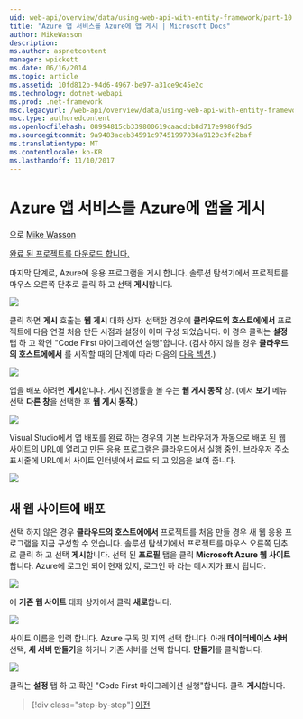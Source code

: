 ```yaml
---
uid: web-api/overview/data/using-web-api-with-entity-framework/part-10
title: "Azure 앱 서비스를 Azure에 앱 게시 | Microsoft Docs"
author: MikeWasson
description: 
ms.author: aspnetcontent
manager: wpickett
ms.date: 06/16/2014
ms.topic: article
ms.assetid: 10fd812b-94d6-4967-be97-a31ce9c45e2c
ms.technology: dotnet-webapi
ms.prod: .net-framework
msc.legacyurl: /web-api/overview/data/using-web-api-with-entity-framework/part-10
msc.type: authoredcontent
ms.openlocfilehash: 08994815cb339800619caacdcb8d717e9986f9d5
ms.sourcegitcommit: 9a9483aceb34591c97451997036a9120c3fe2baf
ms.translationtype: MT
ms.contentlocale: ko-KR
ms.lasthandoff: 11/10/2017
---
```

<a name="publish-the-app-to-azure-azure-app-service"></a>Azure 앱 서비스를 Azure에 앱을 게시
====================
으로 [Mike Wasson](https://github.com/MikeWasson)

[완료 된 프로젝트를 다운로드 합니다.](https://github.com/MikeWasson/BookService)

마지막 단계로, Azure에 응용 프로그램을 게시 합니다. 솔루션 탐색기에서 프로젝트를 마우스 오른쪽 단추로 클릭 하 고 선택 **게시**합니다.

![](part-10/_static/image1.png)

클릭 하면 **게시** 호출는 **웹 게시** 대화 상자. 선택한 경우에 **클라우드의 호스트에에서** 프로젝트에 다음 연결 처음 만든 시점과 설정이 이미 구성 되었습니다. 이 경우 클릭는 **설정** 탭 하 고 확인 &quot;Code First 마이그레이션 실행&quot;합니다. (검사 하지 않을 경우 **클라우드의 호스트에에서** 를 시작할 때의 단계에 따라 다음의 [다음 섹션](#new-website).)

[![](part-10/_static/image3.png)](part-10/_static/image2.png)

앱을 배포 하려면 **게시**합니다. 게시 진행률을 볼 수는 **웹 게시 동작** 창. (에서 **보기** 메뉴 선택 **다른 창**을 선택한 후 **웹 게시 동작**.)

![](part-10/_static/image4.png)

Visual Studio에서 앱 배포를 완료 하는 경우의 기본 브라우저가 자동으로 배포 된 웹 사이트의 URL에 열리고 만든 응용 프로그램은 클라우드에서 실행 중인. 브라우저 주소 표시줄에 URL에서 사이트 인터넷에서 로드 되 고 있음을 보여 줍니다.

[![](part-10/_static/image6.png)](part-10/_static/image5.png)

<a id="new-website"></a>
## <a name="deploying-to-a-new-website"></a>새 웹 사이트에 배포

선택 하지 않은 경우 **클라우드의 호스트에에서** 프로젝트를 처음 만들 경우 새 웹 응용 프로그램을 지금 구성할 수 있습니다. 솔루션 탐색기에서 프로젝트를 마우스 오른쪽 단추로 클릭 하 고 선택 **게시**합니다. 선택 된 **프로필** 탭을 클릭 **Microsoft Azure 웹 사이트**합니다. Azure에 로그인 되어 현재 있지, 로그인 하 라는 메시지가 표시 됩니다.

[![](part-10/_static/image8.png)](part-10/_static/image7.png)

에 **기존 웹 사이트** 대화 상자에서 클릭 **새로**합니다.

![](part-10/_static/image9.png)

사이트 이름을 입력 합니다. Azure 구독 및 지역 선택 합니다. 아래 **데이터베이스 서버**선택, **새 서버 만들기**을 하거나 기존 서버를 선택 합니다. 
              **만들기**를 클릭합니다.

[![](part-10/_static/image11.png)](part-10/_static/image10.png)

클릭는 **설정** 탭 하 고 확인 &quot;Code First 마이그레이션 실행&quot;합니다. 클릭 **게시**합니다.

>[!div class="step-by-step"]
[이전](part-9.md)
